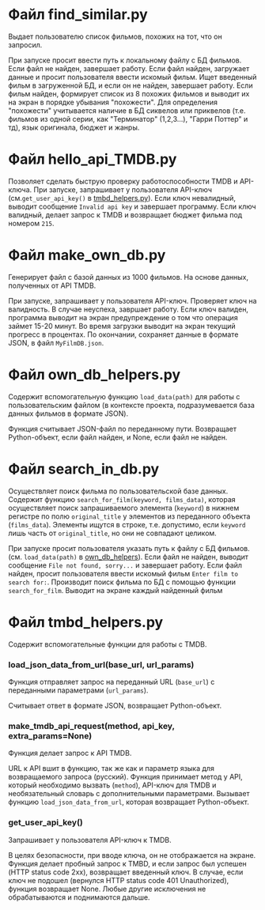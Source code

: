 # Файл find_similar.py
Выдает пользователю список фильмов, похожих на тот, что он запросил. 

При запуске просит ввести путь к локальному файлу с БД фильмов. Если файл не найден, завершает работу. Если файл найден, загружает данные и просит пользователя ввести искомый фильм. Ищет введенный фильм в загруженной БД, и если он не найден, завершает работу. Если фильм найден, формирует список из 8 похожих фильмов и выводит их на экран в порядке убывания "похожести". Для определения "похожести" учитывается наличие в БД сиквелов или приквелов (т.е. фильмов из одной серии, как "Терминатор" (1,2,3...), "Гарри Поттер" и тд), язык оригинала, бюджет и жанры.


# Файл hello_api_TMDB.py
Позволяет сделать быструю проверку работоспособности TMDB и API-ключа.
При запуске, запрашивает у пользователя API-ключ (см.`get_user_api_key()` в [tmbd_helpers.py](#файл-tmbd_helpers.py)). Если ключ невалидный, выводит сообщение `Invalid api key` и завершает программу. Если ключ валидный, делает запрос к TMDB и возвращает бюджет фильма под номером `215`.

# Файл make_own_db.py
Генерирует файл с базой данных из 1000 фильмов. На основе данных, полученных от API TMDB.

При запуске, запрашивает у пользователя API-ключ. Проверяет ключ на валидность. В случае неуспеха, завршает работу. Если ключ валиден, программа выводит на экран предупреждение о том что операция займет 15-20 минут. Во время загрузки выводит на экран текущий прогресс в процентах. По окончании, сохраняет данные в формате JSON, в файл `MyFilmDB.json`.

# Файл own_db_helpers.py
Содержит вспомогательную функцию `load_data(path)` для работы с пользовательским файлом (в контексте проекта, подразумевается база данных фильмов в формате JSON).

Функция считывает JSON-файл по переданному пути. Возвращает Python-объект, если файл найден, и None, если файл не найден. 

# Файл search_in_db.py
Осуществляет поиск фильма по пользовательской базе данных. 
Содержит функцию `search_for_film(keyword, films_data)`, которая осуществляет поиск запрашиваемого элемента (`keyword`) в нижнем регистре по полю `original_title` у элементов из переданного объекта (`films_data`). Элементы ищутся в строке, т.е. допустимо, если `keyword` лишь часть от `original_title`, но они не совпадают целиком.

При запуске просит пользователя указать путь к файлу с БД фильмов. (см. `load_data(path)` в [own_db_helpers](#файл-own_db_helperspy)).
Если файл не найден, выводит сообщение `File not found, sorry...` и завершает работу. Если файл найден, просит пользователя ввести искомый фильм `Enter film to search for:`.
Производит поиск фильма по БД с помощью функции `search_for_film`. Выводит на экране каждый найденный фильм


# Файл tmbd_helpers.py
Содержит вспомогательные функции для работы с TMDB.

### load_json_data_from_url(base_url, url_params)

Функция отправляет запрос на переданный URL (`base_url`) с переданными параметрами (`url_params`). 

Считывает ответ в формате JSON, возвращает Python-объект.

### make_tmdb_api_request(method, api_key, extra_params=None)

Функция делает запрос к API TMDB. 

URL к API вшит в функцию, так же как и параметр языка для возвращаемого запроса (русский).
Функция принимает метод у API, который необходимо вызвать (`method`), API-ключ для TMDB и необязательный словарь с дополнительными параметрами.
Вызывает функцию `load_json_data_from_url`, которая возвращает Python-объект.

### get_user_api_key()

Запрашивает у пользователя API-ключ к TMDB. 

В целях безопасности, при вводе ключа, он не отображается на экране. Функция делает пробный запрос к TMBD, и если запрос был успешен (HTTP status code 2xx), возвращает введенный ключ. 
В случае, если ключ не подошел (вернулся HTTP status code 401 Unauthorized), функция возвращает None. Любые другие исключения не обрабатываются и поднимаются дальше.
